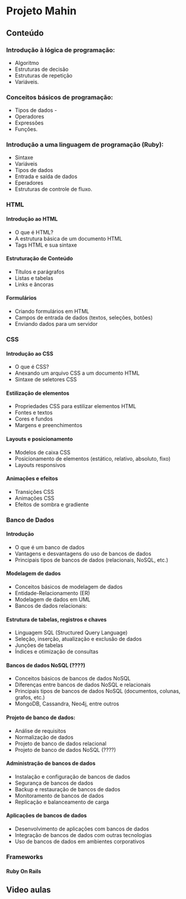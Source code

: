 # Projeto Mahin

## Conteúdo

### Introdução à lógica de programação: 
- Algoritmo 
- Estruturas de decisão
- Estruturas de repetição 
- Variáveis.

### Conceitos básicos de programação: 
- Tipos de dados -
- Operadores
- Expressões 
- Funções.

### Introdução a uma linguagem de programação (Ruby): 
- Sintaxe
- Variáveis
- Tipos de dados
- Entrada e saída de dados
- Eperadores 
- Estruturas de controle de fluxo.

### HTML

#### Introdução ao HTML
- O que é HTML?
- A estrutura básica de um documento HTML
- Tags HTML e sua sintaxe

#### Estruturação de Conteúdo
- Títulos e parágrafos
- Listas e tabelas
- Links e âncoras

#### Formulários
- Criando formulários em HTML
- Campos de entrada de dados (textos, seleções, botões)
- Enviando dados para um servidor

### CSS

#### Introdução ao CSS
- O que é CSS?
- Anexando um arquivo CSS a um documento HTML
- Sintaxe de seletores CSS

#### Estilização de elementos
- Propriedades CSS para estilizar elementos HTML
- Fontes e textos
- Cores e fundos
- Margens e preenchimentos

#### Layouts e posicionamento
- Modelos de caixa CSS
- Posicionamento de elementos (estático, relativo, absoluto, fixo)
- Layouts responsivos

#### Animações e efeitos
- Transições CSS
- Animações CSS
- Efeitos de sombra e gradiente


### Banco de Dados

#### Introdução

- O que é um banco de dados
- Vantagens e desvantagens do uso de bancos de dados
- Principais tipos de bancos de dados (relacionais, NoSQL, etc.)

#### Modelagem de dados

- Conceitos básicos de modelagem de dados
- Entidade-Relacionamento (ER)
- Modelagem de dados em UML
- Bancos de dados relacionais:

#### Estrutura de tabelas, registros e chaves

- Linguagem SQL (Structured Query Language)
- Seleção, inserção, atualização e exclusão de dados
- Junções de tabelas
- Índices e otimização de consultas

#### Bancos de dados NoSQL (????)

- Conceitos básicos de bancos de dados NoSQL
- Diferenças entre bancos de dados NoSQL e relacionais
- Principais tipos de bancos de dados NoSQL (documentos, colunas, grafos, etc.)
- MongoDB, Cassandra, Neo4j, entre outros

#### Projeto de banco de dados:

- Análise de requisitos
- Normalização de dados
- Projeto de banco de dados relacional
- Projeto de banco de dados NoSQL (????)

#### Administração de bancos de dados

- Instalação e configuração de bancos de dados
- Segurança de bancos de dados
- Backup e restauração de bancos de dados
- Monitoramento de bancos de dados
- Replicação e balanceamento de carga

#### Aplicações de bancos de dados

- Desenvolvimento de aplicações com bancos de dados
- Integração de bancos de dados com outras tecnologias
- Uso de bancos de dados em ambientes corporativos






### Frameworks

#### Ruby On Rails



## Video aulas




